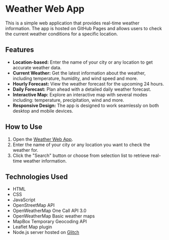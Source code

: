 # Weather Web App

This is a simple web application that provides real-time weather information. The app is hosted on GitHub Pages and allows users to check the current weather conditions for a specific location.

## Features

- **Location-based:** Enter the name of your city or any location to get accurate weather data.
- **Current Weather:** Get the latest information about the weather, including temperature, humidity, and wind speed and more.
- **Hourly Forecast:** View the weather forecast for the upcoming 24 hours.
- **Daily Forecast:** Plan ahead with a detailed daily weather forecast.
- **Interactive Map:** Explore an interactive map with several modes including: temperature, precipitation, wind and more.
- **Responsive Design:** The app is designed to work seamlessly on both desktop and mobile devices.

## How to Use

1. Open the [Weather Web App](https://lisek44.github.io/Weather-App/).
2. Enter the name of your city or any location you want to check the weather for.
3. Click the "Search" button or choose from selection list to retrieve real-time weather information.

## Technologies Used

- HTML
- CSS
- JavaScript
- OpenStreetMap API
- OpenWeatherMap One Call API 3.0
- OpenWeatherMap Basic weather maps
- MapBox Temporary Geocoding API
- Leaflet Map plugin
- Node.js server hosted on [Glitch](https://glitch.com/~weather-app-api-handler)
